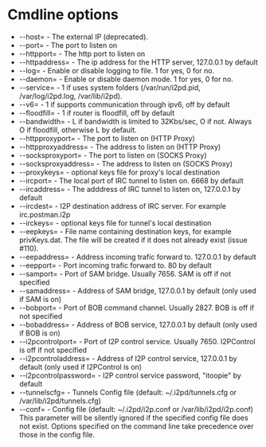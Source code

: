 Cmdline options
===============

* --host=               - The external IP (deprecated).
* --port=               - The port to listen on
* --httpport=           - The http port to listen on
* --httpaddress=        - The ip address for the HTTP server, 127.0.0.1 by default
* --log=                - Enable or disable logging to file. 1 for yes, 0 for no.
* --daemon=             - Enable or disable daemon mode. 1 for yes, 0 for no.
* --service=            - 1 if uses system folders (/var/run/i2pd.pid, /var/log/i2pd.log, /var/lib/i2pd).
* --v6=                 - 1 if supports communication through ipv6, off by default
* --floodfill=          - 1 if router is floodfill, off by default
* --bandwidth=          - L if bandwidth is limited to 32Kbs/sec, O if not. Always O if floodfill, otherwise L by default.
* --httpproxyport=      - The port to listen on (HTTP Proxy)
* --httpproxyaddress=   - The address to listen on (HTTP Proxy)
* --socksproxyport=     - The port to listen on (SOCKS Proxy)
* --socksproxyaddress=  - The address to listen on (SOCKS Proxy)
* --proxykeys=          - optional keys file for proxy's local destination
* --ircport=            - The local port of IRC tunnel to listen on. 6668 by default
* --ircaddress=         - The adddress of IRC tunnel to listen on, 127.0.0.1 by default
* --ircdest=            - I2P destination address of IRC server. For example irc.postman.i2p
* --irckeys=            - optional keys file for tunnel's local destination
* --eepkeys=            - File name containing destination keys, for example privKeys.dat.
                          The file will be created if it does not already exist (issue #110).
* --eepaddress=         - Address incoming trafic forward to. 127.0.0.1 by default
* --eepport=            - Port incoming trafic forward to. 80 by default
* --samport=            - Port of SAM bridge. Usually 7656. SAM is off if not specified
* --samaddress=         - Address of SAM bridge, 127.0.0.1 by default (only used if SAM is on)
* --bobport=            - Port of BOB command channel. Usually 2827. BOB is off if not specified
* --bobaddress=         - Address of BOB service, 127.0.0.1 by default (only used if BOB is on)
* --i2pcontrolport=     - Port of I2P control service. Usually 7650. I2PControl is off if not specified
* --i2pcontroladdress=  - Address of I2P control service, 127.0.0.1 by default (only used if I2PControl is on)
* --i2pcontrolpassword= - I2P control service password, "itoopie" by default
* --tunnelscfg=         - Tunnels Config file (default: ~/.i2pd/tunnels.cfg or /var/lib/i2pd/tunnels.cfg)
* --conf=               - Config file (default: ~/.i2pd/i2p.conf or /var/lib/i2pd/i2p.conf)
                          This parameter will be silently ignored if the specified config file does not exist.
                          Options specified on the command line take precedence over those in the config file.
